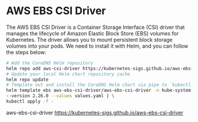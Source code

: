 # AWS EBS CSI Driver

The AWS EBS CSI Driver is a Container Storage Interface (CSI) driver that manages the lifecycle of Amazon Elastic Block Store (EBS) volumes for Kubernetes. The driver allows you to mount persistent block storage volumes into your pods. We need to install it with Helm, and you can follow the steps below:

```bash
# Add the CoreDNS Helm repository
helm repo add aws-csi-driver https://kubernetes-sigs.github.io/aws-ebs-csi-driver
# Update your local Helm chart repository cache
helm repo update
# Template out and install the CoreDNS Helm chart via pipe to `kubectl apply`
helm template ebs aws-ebs-csi-driver/aws-ebs-csi-driver -n kube-system \
--version 2.26.0 --values values.yaml | \
kubectl apply -f -
```

aws-ebs-csi-driver https://kubernetes-sigs.github.io/aws-ebs-csi-driver